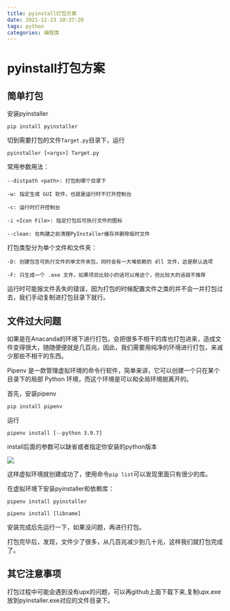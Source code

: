 ```yaml
---
title: pyinstall打包方案
date: 2021-12-23 10:37:20
tags: python
categories: 编程类
---
```


# pyinstall打包方案

## 简单打包

安装pyinstaller

	pip install pyinstaller

切到需要打包的文件`Target.py`目录下，运行

	pyinstaller [<args>] Target.py

常用参数用法：

	--distpath <path>: 打包到哪个目录下
	
	-w: 指定生成 GUI 软件，也就是运行时不打开控制台
	
	-c: 运行时打开控制台
	
	-i <Icon File>: 指定打包后可执行文件的图标
	
	--clean: 在构建之前清理PyInstaller缓存并删除临时文件

打包类型分为单个文件和文件夹：

	-D: 创建包含可执行文件的单文件夹包，同时会有一大堆依赖的 dll 文件，这是默认选项
	
	-F: 只生成一个 .exe 文件，如果项目比较小的话可以用这个，但比较大的话就不推荐

运行时可能报文件丢失的错误，因为打包的时候配置文件之类的并不会一并打包过去，我们手动复制进打包目录下就行。

## 文件过大问题

如果是在Anacanda的环境下进行打包，会把很多不相干的库也打包进来，造成文件变得很大，随随便便就是几百兆，因此，我们需要用纯净的环境进行打包，来减少那些不相干的东西。

Pipenv 是一款管理虚拟环境的命令行软件，简单来讲，它可以创建一个只在某个目录下的局部 Python 环境，而这个环境是可以和全局环境脱离开的。

首先，安装pipenv

	pip install pipenv

运行

	pipenv install [--python 3.9.7]

install后面的参数可以缺省或者指定你安装的python版本

![](pipenv_install.png)

这样虚拟环境就创建成功了，使用命令`pip list`可以发现里面只有很少的库。

在虚拟环境下安装pyinstaller和依赖库：
	
	pipenv install pyinstaller

	pipenv install [libname]

安装完成后先运行一下，如果没问题，再进行打包。

打包完毕后，发现，文件少了很多，从几百兆减少到几十兆，这样我们就打包完成了。

## 其它注意事项

打包过程中可能会遇到没有upx的问题，可以再github上面下载下来,复制upx.exe放到pyinstaller.exe对应的文件目录下。